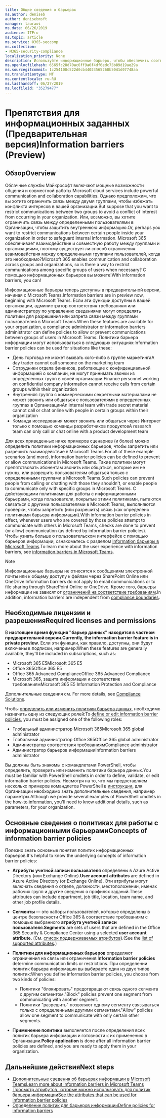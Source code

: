 ```yaml
---
title: Общие сведения о барьерах
ms.author: deniseb
author: denisebmsft
manager: laurawi
ms.date: 06/26/2019
audience: ITPro
ms.topic: article
ms.service: O365-seccomp
ms.collection:
- M365-security-compliance
localization_priority: None
description: Используйте информационные барьеры, чтобы обеспечить соответствие требованиям, используя Microsoft Teams в вашей организации.
ms.openlocfilehash: 6565fc28d70ac6ff9a6f4df6edc75b89d19ae29a
ms.sourcegitcommit: 1c254108c522d0cb44023565268b5041d07748aa
ms.translationtype: MT
ms.contentlocale: ru-RU
ms.lasthandoff: 06/27/2019
ms.locfileid: "35279477"
---
```

# <a name="information-barriers-preview"></a><span data-ttu-id="42096-103">Препятствия для информационных заданных (Предварительная версия)</span><span class="sxs-lookup"><span data-stu-id="42096-103">Information barriers (Preview)</span></span>

## <a name="overview"></a><span data-ttu-id="42096-104">Обзор</span><span class="sxs-lookup"><span data-stu-id="42096-104">Overview</span></span>

<span data-ttu-id="42096-105">Облачные службы Майкрософт включают мощные возможности общения и совместной работы.</span><span class="sxs-lookup"><span data-stu-id="42096-105">Microsoft cloud services include powerful communication and collaboration capabilities.</span></span> <span data-ttu-id="42096-106">Однако предположим, что вы хотите ограничить связь между двумя группами, чтобы избежать конфликта интересов в вашей организации.</span><span class="sxs-lookup"><span data-stu-id="42096-106">But suppose that you want to restrict communications between two groups to avoid a conflict of interest from occurring in your organization.</span></span> <span data-ttu-id="42096-107">Или, возможно, вы хотите ограничить связь между определенными пользователями в Организации, чтобы защитить внутреннюю информацию.</span><span class="sxs-lookup"><span data-stu-id="42096-107">Or, perhaps you want to restrict communications between certain people inside your organization in order to safeguard internal information.</span></span> <span data-ttu-id="42096-108">Microsoft 365 обеспечивает взаимодействие и совместную работу между группами и организациями, поэтому существует ли способ ограничения взаимодействия между определенными группами пользователей, когда это необходимо?</span><span class="sxs-lookup"><span data-stu-id="42096-108">Microsoft 365 enables communication and collaboration across groups and organizations, so is there a way to restrict communications among specific groups of users when necessary?</span></span> <span data-ttu-id="42096-109">С помощью информационных барьеров вы можете!</span><span class="sxs-lookup"><span data-stu-id="42096-109">With information barriers, you can!</span></span> 

<span data-ttu-id="42096-110">Информационные барьеры теперь доступны в предварительной версии, начиная с Microsoft Teams.</span><span class="sxs-lookup"><span data-stu-id="42096-110">Information barriers are in preview now, beginning with Microsoft Teams.</span></span> <span data-ttu-id="42096-111">Если эти функции доступны в вашей организации, администратор соответствия требованиям или администратору по управлению сведениями могут определять политики для разрешения или запрета связи между группами пользователей в Microsoft Teams.</span><span class="sxs-lookup"><span data-stu-id="42096-111">When these features are available for your organization, a compliance administrator or information barriers administrator can define policies to allow or prevent communications between groups of users in Microsoft Teams.</span></span> <span data-ttu-id="42096-112">Политики барьера информации могут использоваться в следующих ситуациях:</span><span class="sxs-lookup"><span data-stu-id="42096-112">Information barrier policies can be used for situations like these:</span></span>

- <span data-ttu-id="42096-113">День торговца не может вызвать кого-либо в группе маркетинга</span><span class="sxs-lookup"><span data-stu-id="42096-113">A day trader cannot call someone on the marketing team</span></span>
- <span data-ttu-id="42096-114">Сотрудники отдела финансов, работающие с конфиденциальной информацией о компании, не могут принимать звонки из определенных групп в своей организации.</span><span class="sxs-lookup"><span data-stu-id="42096-114">Finance personnel working on confidential company information cannot receive calls from certain groups within their organization</span></span>
- <span data-ttu-id="42096-115">Внутренняя группа с коммерческими секретными материалами не может звонить или общаться с пользователями в определенных группах в Организации</span><span class="sxs-lookup"><span data-stu-id="42096-115">An internal team with trade secret material cannot call or chat online with people in certain groups within their organization</span></span>
- <span data-ttu-id="42096-116">Команда исследования может звонить или общаться через Интернет только с помощью команды разработчиков продуктов</span><span class="sxs-lookup"><span data-stu-id="42096-116">A research team can only call or chat online with a product development team</span></span>

<span data-ttu-id="42096-117">Для всех приведенных ниже примеров сценариев (и более) можно определить политики информационных барьеров, чтобы запретить или разрешить взаимодействие в Microsoft Teams.</span><span class="sxs-lookup"><span data-stu-id="42096-117">For all of these example scenarios (and more), information barrier policies can be defined to prevent or allow communications in Microsoft Teams.</span></span> <span data-ttu-id="42096-118">Такие политики могут препятствовать абонентам звонить или общаться, которые им не нужны, или разрешить пользователям общаться только с определенными группами в Microsoft Teams.</span><span class="sxs-lookup"><span data-stu-id="42096-118">Such policies can prevent people from calling or chatting with those they shouldn't, or enable people to communicate only with specific groups in Microsoft Teams.</span></span> <span data-ttu-id="42096-119">С действующими политиками для работы с информационными барьерами, когда пользователи, покрытые этими политиками, пытаются связаться с другими пользователями в Microsoft Teams, выполняются проверки, чтобы запретить (или разрешить) связь (как определено политиками барьера информации).</span><span class="sxs-lookup"><span data-stu-id="42096-119">With information barrier policies in effect, whenever users who are covered by those policies attempt to communicate with others in Microsoft Teams, checks are done to prevent (or allow) communication (as defined by information barrier policies).</span></span> <span data-ttu-id="42096-120">Чтобы узнать больше о пользовательском интерфейсе с помощью барьеров информации, ознакомьтесь с разделом [Information барьеры в Microsoft Teams](https://docs.microsoft.com/MicrosoftTeams/information-barriers-in-teams).</span><span class="sxs-lookup"><span data-stu-id="42096-120">To learn more about the user experience with information barriers, see [information barriers in Microsoft Teams](https://docs.microsoft.com/MicrosoftTeams/information-barriers-in-teams).</span></span>

> [!NOTE]
> <span data-ttu-id="42096-121">Информационные барьеры не относятся к сообщениям электронной почты или к общему доступу к файлам через SharePoint Online или OneDrive.</span><span class="sxs-lookup"><span data-stu-id="42096-121">Information barriers do not apply to email communications or to file sharing through SharePoint Online or OneDrive.</span></span> <span data-ttu-id="42096-122">Кроме того, барьеры информации не зависят от [ограничений на соответствие требованиям](set-up-compliance-boundaries.md).</span><span class="sxs-lookup"><span data-stu-id="42096-122">In addition, information barriers are independent from [compliance boundaries](set-up-compliance-boundaries.md).</span></span>

## <a name="required-licenses-and-permissions"></a><span data-ttu-id="42096-123">Необходимые лицензии и разрешения</span><span class="sxs-lookup"><span data-stu-id="42096-123">Required licenses and permissions</span></span>

<span data-ttu-id="42096-124">В **настоящее время функция "барьер данных" находится в частном предварительной версии**.</span><span class="sxs-lookup"><span data-stu-id="42096-124">**Currently, the information barrier feature is in private preview**.</span></span> <span data-ttu-id="42096-125">Если эти функции, как правило, доступны, они будут включены в подписки, например:</span><span class="sxs-lookup"><span data-stu-id="42096-125">When these features are generally available, they'll be included in subscriptions, such as:</span></span>

- <span data-ttu-id="42096-126">Microsoft 365 E5</span><span class="sxs-lookup"><span data-stu-id="42096-126">Microsoft 365 E5</span></span>
- <span data-ttu-id="42096-127">Office 365</span><span class="sxs-lookup"><span data-stu-id="42096-127">Office 365 E5</span></span>
- <span data-ttu-id="42096-128">Office 365 Advanced Compliance</span><span class="sxs-lookup"><span data-stu-id="42096-128">Office 365 Advanced Compliance</span></span>
- <span data-ttu-id="42096-129">Microsoft 365, защита информации и соответствие требованиям</span><span class="sxs-lookup"><span data-stu-id="42096-129">Microsoft 365 E5 Information Protection and Compliance</span></span>

<span data-ttu-id="42096-130">Дополнительные сведения см. [](https://products.office.com/business/security-and-compliance/compliance-solutions)</span><span class="sxs-lookup"><span data-stu-id="42096-130">For more details, see [Compliance Solutions](https://products.office.com/business/security-and-compliance/compliance-solutions).</span></span>

<span data-ttu-id="42096-131">Чтобы [определить или изменить политики барьера данных](information-barriers-policies.md), необходимо назначить одну из следующих ролей:</span><span class="sxs-lookup"><span data-stu-id="42096-131">To [define or edit information barrier policies](information-barriers-policies.md), you must be assigned one of the following roles:</span></span>

- <span data-ttu-id="42096-132">Глобальный администратор Microsoft 365</span><span class="sxs-lookup"><span data-stu-id="42096-132">Microsoft 365 global administrator</span></span>
- <span data-ttu-id="42096-133">Глобальный администратор Office 365</span><span class="sxs-lookup"><span data-stu-id="42096-133">Office 365 global administrator</span></span>
- <span data-ttu-id="42096-134">Администратор соответствия требованиям</span><span class="sxs-lookup"><span data-stu-id="42096-134">Compliance administrator</span></span>
- <span data-ttu-id="42096-135">Администратор барьеров информации</span><span class="sxs-lookup"><span data-stu-id="42096-135">Information barriers administrator</span></span>

<span data-ttu-id="42096-136">Вы должны быть знакомы с командлетами PowerShell, чтобы определить, проверить или изменить политики барьера данных.</span><span class="sxs-lookup"><span data-stu-id="42096-136">You must be familiar with PowerShell cmdlets in order to define, validate, or edit information barrier policies.</span></span> <span data-ttu-id="42096-137">Несмотря на то, что мы предоставляем несколько примеров командлетов PowerShell в [инструкции](information-barriers-policies.md), для Организации необходимо знать дополнительные сведения, например параметры.</span><span class="sxs-lookup"><span data-stu-id="42096-137">Although we provide several examples of PowerShell cmdlets in the [how-to information](information-barriers-policies.md), you'll need to know additional details, such as parameters, for your organization.</span></span>

## <a name="concepts-of-information-barrier-policies"></a><span data-ttu-id="42096-138">Основные сведения о политиках для работы с информационными барьерами</span><span class="sxs-lookup"><span data-stu-id="42096-138">Concepts of information barrier policies</span></span>

<span data-ttu-id="42096-139">Полезно знать основные понятия политик информационных барьеров:</span><span class="sxs-lookup"><span data-stu-id="42096-139">It's helpful to know the underlying concepts of information barrier policies:</span></span>

- <span data-ttu-id="42096-140">**Атрибуты учетной записи пользователя** определены в Azure Active Directory (или Exchange Online).</span><span class="sxs-lookup"><span data-stu-id="42096-140">**User account attributes** are defined in Azure Active Directory (or Exchange Online).</span></span> <span data-ttu-id="42096-141">Эти атрибуты могут включать сведения о отделе, должности, местоположении, именах рабочих групп и другие сведения о профилях заданий.</span><span class="sxs-lookup"><span data-stu-id="42096-141">These attributes can include department, job title, location, team name, and other job profile details.</span></span> 

- <span data-ttu-id="42096-142">**Сегменты** — это наборы пользователей, которые определены в центре безопасности Office 365 & соответствие требованиям с помощью выбранного **атрибута учетной записи пользователя**.</span><span class="sxs-lookup"><span data-stu-id="42096-142">**Segments** are sets of users that are defined in the Office 365 Security & Compliance Center using a selected **user account attribute**.</span></span> <span data-ttu-id="42096-143">(См. [список поддерживаемых атрибутов](information-barriers-attributes.md)).</span><span class="sxs-lookup"><span data-stu-id="42096-143">(See the [list of supported attributes](information-barriers-attributes.md).)</span></span> 

- <span data-ttu-id="42096-144">**Политики для информационных барьеров** определяют ограничения на связь или ограничения.</span><span class="sxs-lookup"><span data-stu-id="42096-144">**Information barrier policies** determine communication limits or restrictions.</span></span> <span data-ttu-id="42096-145">При определении политик барьера информации вы выбираете один из двух типов политик:</span><span class="sxs-lookup"><span data-stu-id="42096-145">When you define information barrier policies, you choose from two kinds of policies:</span></span>
    - <span data-ttu-id="42096-146">Политики "блокировать" предотвращают связь одного сегмента с другим сегментом.</span><span class="sxs-lookup"><span data-stu-id="42096-146">"Block" policies prevent one segment from communicating with another segment.</span></span>
    - <span data-ttu-id="42096-147">Политики "разрешить" позволяют одному сегменту связываться только с определенными другими сегментами.</span><span class="sxs-lookup"><span data-stu-id="42096-147">"Allow" policies allow one segment to communicate with only certain other segments.</span></span>

- <span data-ttu-id="42096-148">**Применение политики** выполняется после определения всех политик барьера информации и готовности к их применению в Организации.</span><span class="sxs-lookup"><span data-stu-id="42096-148">**Policy application** is done after all information barrier policies are defined, and you are ready to apply them in your organization.</span></span>

## <a name="next-steps"></a><span data-ttu-id="42096-149">Дальнейшие действия</span><span class="sxs-lookup"><span data-stu-id="42096-149">Next steps</span></span>

- [<span data-ttu-id="42096-150">Дополнительные сведения об барьерах информации в Microsoft Teams</span><span class="sxs-lookup"><span data-stu-id="42096-150">Learn more about information barriers in Microsoft Teams</span></span>](https://docs.microsoft.com/MicrosoftTeams/information-barriers-in-teams)
- [<span data-ttu-id="42096-151">Просмотр атрибутов, которые можно использовать для политик барьера информации</span><span class="sxs-lookup"><span data-stu-id="42096-151">See the attributes that can be used for information barrier policies</span></span>](information-barriers-attributes.md)
- [<span data-ttu-id="42096-152">Определение политик для барьеров информации</span><span class="sxs-lookup"><span data-stu-id="42096-152">Define policies for information barriers</span></span>](information-barriers-policies.md) 

